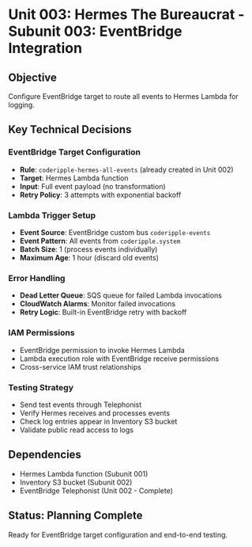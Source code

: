# Unit 003: Hermes The Bureaucrat - Subunit 003: EventBridge Integration

## Objective
Configure EventBridge target to route all events to Hermes Lambda for logging.

## Key Technical Decisions

### EventBridge Target Configuration
- **Rule**: `coderipple-hermes-all-events` (already created in Unit 002)
- **Target**: Hermes Lambda function
- **Input**: Full event payload (no transformation)
- **Retry Policy**: 3 attempts with exponential backoff

### Lambda Trigger Setup
- **Event Source**: EventBridge custom bus `coderipple-events`
- **Event Pattern**: All events from `coderipple.system`
- **Batch Size**: 1 (process events individually)
- **Maximum Age**: 1 hour (discard old events)

### Error Handling
- **Dead Letter Queue**: SQS queue for failed Lambda invocations
- **CloudWatch Alarms**: Monitor failed invocations
- **Retry Logic**: Built-in EventBridge retry with backoff

### IAM Permissions
- EventBridge permission to invoke Hermes Lambda
- Lambda execution role with EventBridge receive permissions
- Cross-service IAM trust relationships

### Testing Strategy
- Send test events through Telephonist
- Verify Hermes receives and processes events
- Check log entries appear in Inventory S3 bucket
- Validate public read access to logs

## Dependencies
- Hermes Lambda function (Subunit 001)
- Inventory S3 bucket (Subunit 002)
- EventBridge Telephonist (Unit 002 - Complete)

## Status: Planning Complete
Ready for EventBridge target configuration and end-to-end testing.
